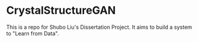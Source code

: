 # CrystalStructureGAN

This is a repo for Shubo Liu's Dissertation Project. It aims to build a system to "Learn from Data".